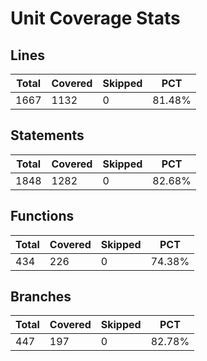 # Unit Coverage Stats

## Lines

| Total | Covered | Skipped | PCT    |
| ----- | ------- | ------- | ------ |
| 1667  | 1132    | 0       | 81.48% |

## Statements

| Total | Covered | Skipped | PCT    |
| ----- | ------- | ------- | ------ |
| 1848  | 1282    | 0       | 82.68% |

## Functions

| Total | Covered | Skipped | PCT    |
| ----- | ------- | ------- | ------ |
| 434   | 226     | 0       | 74.38% |

## Branches

| Total | Covered | Skipped | PCT    |
| ----- | ------- | ------- | ------ |
| 447   | 197     | 0       | 82.78% |
